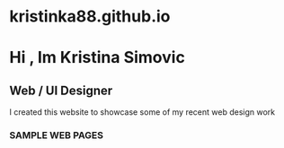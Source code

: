 # kristinka88.github.io
<h1>Hi , Im Kristina Simovic</h1>
<h2>Web / UI Designer</h2>
<p>I created this website to showcase some of my recent web design work </p>
<h3><b>SAMPLE WEB PAGES</b></h3>
